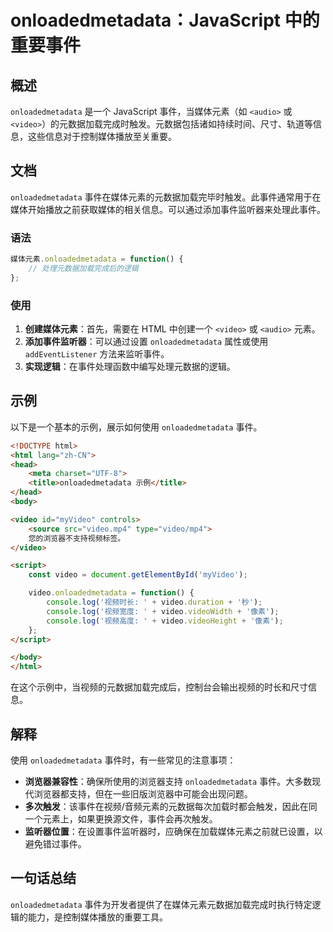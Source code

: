 <!--
Meta Description: # onloadedmetadata：JavaScript 中的重要事件 ## 概述 `onloadedmetadata` 是一个 JavaScript 事件，当媒体元素（如 `<audio>` 或 `<video>`）的元数据加载完成时触发。元数据包括诸如持续时间、尺寸、轨道等信息，这些信息对于控...
Meta Keywords: onloadedmetadata, video, html, javascript, console
-->

# onloadedmetadata：JavaScript 中的重要事件

## 概述
`onloadedmetadata` 是一个 JavaScript 事件，当媒体元素（如 `<audio>` 或 `<video>`）的元数据加载完成时触发。元数据包括诸如持续时间、尺寸、轨道等信息，这些信息对于控制媒体播放至关重要。

## 文档
`onloadedmetadata` 事件在媒体元素的元数据加载完毕时触发。此事件通常用于在媒体开始播放之前获取媒体的相关信息。可以通过添加事件监听器来处理此事件。

### 语法
```javascript
媒体元素.onloadedmetadata = function() {
    // 处理元数据加载完成后的逻辑
};
```

### 使用
1. **创建媒体元素**：首先，需要在 HTML 中创建一个 `<video>` 或 `<audio>` 元素。
2. **添加事件监听器**：可以通过设置 `onloadedmetadata` 属性或使用 `addEventListener` 方法来监听事件。
3. **实现逻辑**：在事件处理函数中编写处理元数据的逻辑。

## 示例
以下是一个基本的示例，展示如何使用 `onloadedmetadata` 事件。

```html
<!DOCTYPE html>
<html lang="zh-CN">
<head>
    <meta charset="UTF-8">
    <title>onloadedmetadata 示例</title>
</head>
<body>

<video id="myVideo" controls>
    <source src="video.mp4" type="video/mp4">
    您的浏览器不支持视频标签。
</video>

<script>
    const video = document.getElementById('myVideo');

    video.onloadedmetadata = function() {
        console.log('视频时长: ' + video.duration + '秒');
        console.log('视频宽度: ' + video.videoWidth + '像素');
        console.log('视频高度: ' + video.videoHeight + '像素');
    };
</script>

</body>
</html>
```

在这个示例中，当视频的元数据加载完成后，控制台会输出视频的时长和尺寸信息。

## 解释
使用 `onloadedmetadata` 事件时，有一些常见的注意事项：
- **浏览器兼容性**：确保所使用的浏览器支持 `onloadedmetadata` 事件。大多数现代浏览器都支持，但在一些旧版浏览器中可能会出现问题。
- **多次触发**：该事件在视频/音频元素的元数据每次加载时都会触发，因此在同一个元素上，如果更换源文件，事件会再次触发。
- **监听器位置**：在设置事件监听器时，应确保在加载媒体元素之前就已设置，以避免错过事件。

## 一句话总结
`onloadedmetadata` 事件为开发者提供了在媒体元素元数据加载完成时执行特定逻辑的能力，是控制媒体播放的重要工具。